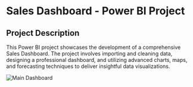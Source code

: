 # Sales Dashboard - Power BI Project

## Project Description
This Power BI project showcases the development of a comprehensive Sales Dashboard. The project involves importing and cleaning data, designing a professional dashboard, and utilizing advanced charts, maps, and forecasting techniques to deliver insightful data visualizations.

![Main Dashboard](https://github.com/user-attachments/assets/90fa3452-ca5e-488f-9276-4ebfc83fa745)
